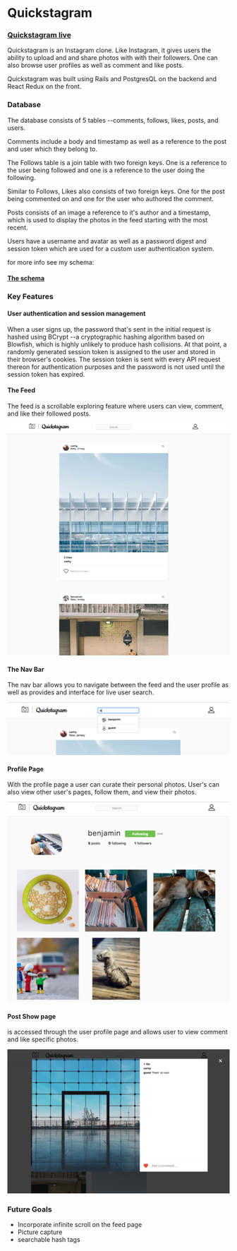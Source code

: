 # Quickstagram

### [Quickstagram live](https://quickstagram.herokuapp.com/#/)

Quickstagram is an Instagram clone. Like Instagram, it gives users the ability to upload and and share photos with with their followers. One can also browse user profiles as well as comment and like posts.

Quickstagram was built using Rails and PostgresQL on the backend and React Redux on the front.

### Database

The database consists of 5 tables --comments, follows, likes, posts, and users.

Comments include a body and timestamp as well as a reference to the post and user which they belong to.

The Follows table is a join table with two foreign keys. One is a reference to the user being followed and one is a reference to the user doing the following.

Similar to Follows, Likes also consists of two foreign keys. One for the post being commented on and one for the user who authored the comment.

Posts consists of an image a reference to it's author and a timestamp, which is used to display the photos in the feed starting with the most recent.

Users have a username and avatar as well as a password digest and session token which are used for a custom user authentication system.

for more info see my schema:

#### [The schema](./docs/schema.md)

### Key Features

#### User authentication and session management

When a user signs up, the password that's sent in the initial request is hashed using BCrypt --a cryptographic hashing algorithm based on Blowfish, which is highly unlikely to produce hash collisions. At that point, a randomly generated session token is assigned to the user and stored in their browser's cookies. The session token is sent with every API request thereon for authentication purposes and the password is not used until the session token has expired.

#### The Feed

The feed is a scrollable exploring feature where users can view, comment, and like their followed posts.

![Feed](./docs/feedSS.png)

#### The Nav Bar

The nav bar allows you to navigate between the feed and the user profile as well as provides and interface for live user search.

![Nav Bar](./docs/nav_barSS.png)

#### Profile Page

With the profile page a user can curate their personal photos. User's can also view other user's pages, follow them, and view their photos.

![Profile Page](./docs/profileSS.png)

#### Post Show page

is accessed through the user profile page and allows user to view comment and like specific photos.

![Profile Page](./docs/post_showSS.png)


### Future Goals

* Incorporate infinite scroll on the feed page
* Picture capture
* searchable hash tags

